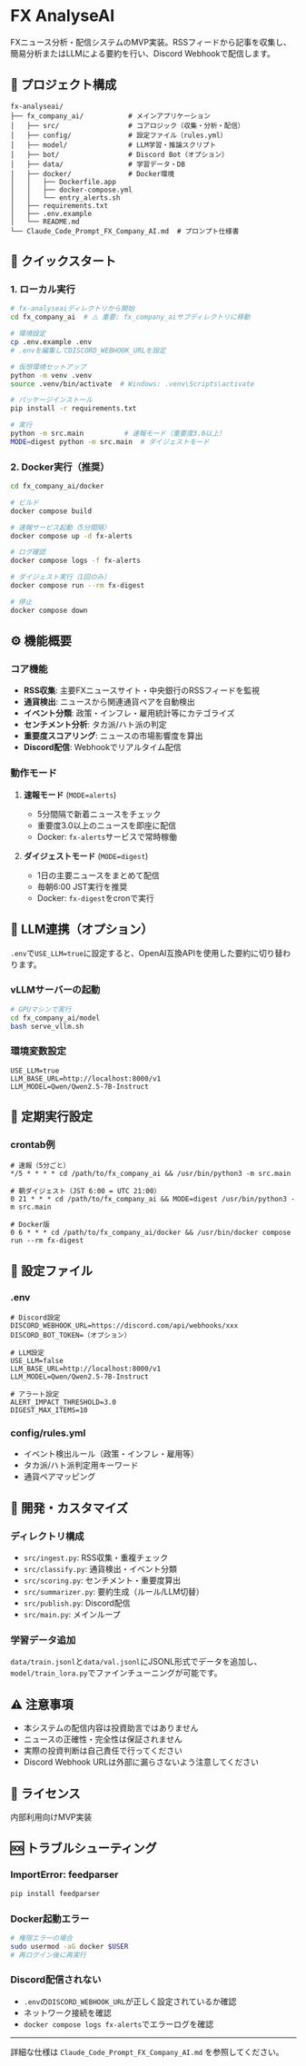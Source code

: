 # FX AnalyseAI

FXニュース分析・配信システムのMVP実装。RSSフィードから記事を収集し、簡易分析またはLLMによる要約を行い、Discord Webhookで配信します。

## 📁 プロジェクト構成

```
fx-analyseai/
├── fx_company_ai/           # メインアプリケーション
│   ├── src/                 # コアロジック（収集・分析・配信）
│   ├── config/              # 設定ファイル（rules.yml）
│   ├── model/               # LLM学習・推論スクリプト
│   ├── bot/                 # Discord Bot（オプション）
│   ├── data/                # 学習データ・DB
│   ├── docker/              # Docker環境
│   │   ├── Dockerfile.app
│   │   ├── docker-compose.yml
│   │   └── entry_alerts.sh
│   ├── requirements.txt
│   ├── .env.example
│   └── README.md
└── Claude_Code_Prompt_FX_Company_AI.md  # プロンプト仕様書
```

## 🚀 クイックスタート

### 1. ローカル実行

```bash
# fx-analyseaiディレクトリから開始
cd fx_company_ai  # ⚠️ 重要: fx_company_aiサブディレクトリに移動

# 環境設定
cp .env.example .env
# .envを編集してDISCORD_WEBHOOK_URLを設定

# 仮想環境セットアップ
python -m venv .venv
source .venv/bin/activate  # Windows: .venv\Scripts\activate

# パッケージインストール
pip install -r requirements.txt

# 実行
python -m src.main          # 速報モード（重要度3.0以上）
MODE=digest python -m src.main  # ダイジェストモード
```

### 2. Docker実行（推奨）

```bash
cd fx_company_ai/docker

# ビルド
docker compose build

# 速報サービス起動（5分間隔）
docker compose up -d fx-alerts

# ログ確認
docker compose logs -f fx-alerts

# ダイジェスト実行（1回のみ）
docker compose run --rm fx-digest

# 停止
docker compose down
```

## ⚙️ 機能概要

### コア機能
- **RSS収集**: 主要FXニュースサイト・中央銀行のRSSフィードを監視
- **通貨検出**: ニュースから関連通貨ペアを自動検出
- **イベント分類**: 政策・インフレ・雇用統計等にカテゴライズ
- **センチメント分析**: タカ派/ハト派の判定
- **重要度スコアリング**: ニュースの市場影響度を算出
- **Discord配信**: Webhookでリアルタイム配信

### 動作モード
1. **速報モード** (`MODE=alerts`)
   - 5分間隔で新着ニュースをチェック
   - 重要度3.0以上のニュースを即座に配信
   - Docker: `fx-alerts`サービスで常時稼働

2. **ダイジェストモード** (`MODE=digest`)
   - 1日の主要ニュースをまとめて配信
   - 毎朝6:00 JST実行を推奨
   - Docker: `fx-digest`をcronで実行

## 🤖 LLM連携（オプション）

`.env`で`USE_LLM=true`に設定すると、OpenAI互換APIを使用した要約に切り替わります。

### vLLMサーバーの起動
```bash
# GPUマシンで実行
cd fx_company_ai/model
bash serve_vllm.sh
```

### 環境変数設定
```env
USE_LLM=true
LLM_BASE_URL=http://localhost:8000/v1
LLM_MODEL=Qwen/Qwen2.5-7B-Instruct
```

## 📅 定期実行設定

### crontab例
```cron
# 速報（5分ごと）
*/5 * * * * cd /path/to/fx_company_ai && /usr/bin/python3 -m src.main

# 朝ダイジェスト（JST 6:00 = UTC 21:00）
0 21 * * * cd /path/to/fx_company_ai && MODE=digest /usr/bin/python3 -m src.main

# Docker版
0 6 * * * cd /path/to/fx_company_ai/docker && /usr/bin/docker compose run --rm fx-digest
```

## 📝 設定ファイル

### .env
```env
# Discord設定
DISCORD_WEBHOOK_URL=https://discord.com/api/webhooks/xxx
DISCORD_BOT_TOKEN=（オプション）

# LLM設定
USE_LLM=false
LLM_BASE_URL=http://localhost:8000/v1
LLM_MODEL=Qwen/Qwen2.5-7B-Instruct

# アラート設定
ALERT_IMPACT_THRESHOLD=3.0
DIGEST_MAX_ITEMS=10
```

### config/rules.yml
- イベント検出ルール（政策・インフレ・雇用等）
- タカ派/ハト派判定用キーワード
- 通貨ペアマッピング

## 🔧 開発・カスタマイズ

### ディレクトリ構成
- `src/ingest.py`: RSS収集・重複チェック
- `src/classify.py`: 通貨検出・イベント分類
- `src/scoring.py`: センチメント・重要度算出
- `src/summarizer.py`: 要約生成（ルール/LLM切替）
- `src/publish.py`: Discord配信
- `src/main.py`: メインループ

### 学習データ追加
`data/train.jsonl`と`data/val.jsonl`にJSONL形式でデータを追加し、`model/train_lora.py`でファインチューニングが可能です。

## ⚠️ 注意事項

- 本システムの配信内容は投資助言ではありません
- ニュースの正確性・完全性は保証されません
- 実際の投資判断は自己責任で行ってください
- Discord Webhook URLは外部に漏らさないよう注意してください

## 📄 ライセンス

内部利用向けMVP実装

## 🆘 トラブルシューティング

### ImportError: feedparser
```bash
pip install feedparser
```

### Docker起動エラー
```bash
# 権限エラーの場合
sudo usermod -aG docker $USER
# 再ログイン後に再実行
```

### Discord配信されない
- `.env`の`DISCORD_WEBHOOK_URL`が正しく設定されているか確認
- ネットワーク接続を確認
- `docker compose logs fx-alerts`でエラーログを確認

---

詳細な仕様は `Claude_Code_Prompt_FX_Company_AI.md` を参照してください。